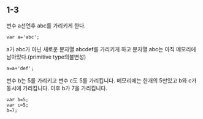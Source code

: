 ## 1-3

변수 a선언후 abc를 가리키게 한다.

`var a='abc';`

a가 abc가 아닌 새로운 문자열 abcdef를 가리키게 하고 문자열 abc는 아직 메모리에 남아있다.(primitive type의불변성)

`a=a+'def';`


변수 b는 5를 가리키고 변수 c도 5를 가리킵니다. 메모리에는 한개의 5만있고 b와 c가 동시에 가리킵니다.
이후 b가 7을 가리킵니다.
```
var b=5;
var c=5;
b=7;
```
